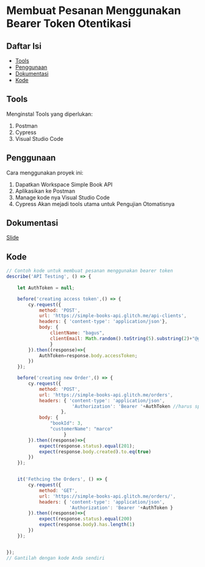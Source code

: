 # Membuat Pesanan Menggunakan Bearer Token Otentikasi

## Daftar Isi

- [Tools](#Tools)
- [Penggunaan](#penggunaan)
- [Dokumentasi](#dokumentasi)
- [Kode](#kode)

## Tools

Menginstal Tools yang diperlukan:

1. Postman
2. Cypress
3. Visual Studio Code

## Penggunaan

Cara menggunakan proyek ini:

1. Dapatkan Workspace Simple Book API 
2. Aplikasikan ke Postman
3. Manage kode nya Visual Studio Code
4. Cypress Akan mejadi tools utama untuk Pengujian Otomatisnya


## Dokumentasi
[Slide](https://www.canva.com/design/DAFyowLOA4I/Ms8XI1J0uIvw14PhEsZbwA/edit?utm_content=DAFyowLOA4I&utm_campaign=designshare&utm_medium=link2&utm_source=sharebutton)

## Kode

```javascript
// Contoh kode untuk membuat pesanan menggunakan bearer token
describe('API Testing', () => {
    
    let AuthToken = null;

    before('creating access token',() => {
        cy.request({
            method: 'POST',
            url: 'https://simple-books-api.glitch.me/api-clients',
            headers: { 'content-type': 'application/json'},
            body: {
                clientName: "bagus",
                clientEmail: Math.random().toString(5).substring(2)+"@gmail.com"
                }
        }).then((response)=>{
            AuthToken=response.body.accessToken;
        })    
    });

    before('creating new Order',() => {
        cy.request({
            method: 'POST',
            url: 'https://simple-books-api.glitch.me/orders',
            headers: { 'content-type': 'application/json',
                        'Authorization': 'Bearer '+AuthToken //harus spesifik tidak bisa langsung di panggil makanya memakai bearer
                    },
            body: {
                "bookId": 3,
                "customerName": "marco"
                     }
        }).then((response)=>{
            expect(response.status).equal(201);
            expect(response.body.created).to.eq(true)
        })    
    });


    it('Fethcing the Orders', () => {
        cy.request({
            method: 'GET',
            url: 'https://simple-books-api.glitch.me/orders/',
            headers: { 'content-type': 'application/json',
                       'Authorization': 'Bearer '+AuthToken }
        }).then((response)=>{
            expect(response.status).equal(200)
            expect(response.body).has.length(1)
        })
    });


});
// Gantilah dengan kode Anda sendiri
